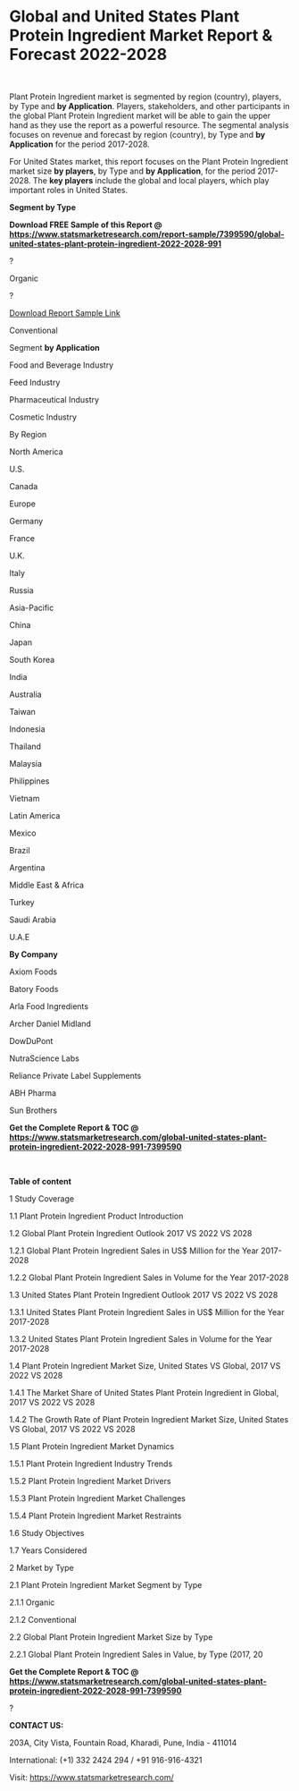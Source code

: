 <h1>Global and United States Plant Protein Ingredient Market Report & Forecast 2022-2028</h1><br/><p>Plant Protein Ingredient market is segmented by region (country), players, by Type and <strong>by Application</strong>. Players, stakeholders, and other participants in the global Plant Protein Ingredient market will be able to gain the upper hand as they use the report as a powerful resource. The segmental analysis focuses on revenue and forecast by region (country), by Type and <strong>by Application</strong> for the period 2017-2028.</p>
 
 
 
 <p>For United States market, this report focuses on the Plant Protein Ingredient market size <strong>by players</strong>, by Type and <strong>by Application</strong>, for the period 2017-2028. The <strong>key players</strong> include the global and local players, which play important roles in United States.</p>
 
 
 
 <p><strong>Segment by Type</strong></p>
 
 
 
 <div><b>Download FREE Sample of this Report @ <a href="https://www.statsmarketresearch.com/download-free-sample/7399590/global-united-states-plant-protein-ingredient-2022-2028-991">https://www.statsmarketresearch.com/report-sample/7399590/global-united-states-plant-protein-ingredient-2022-2028-991</a></b></div>
 
 
 
 <p>? </p>
 
 
 
 <p>Organic</p>
 
 
 
 <p>? </p>
 
 
 
 <p><a href="https://www.statsmarketresearch.com/download-free-sample/7399590/global-united-states-plant-protein-ingredient-2022-2028-991">Download Report Sample Link</a></p>
 
 
 
 <p>Conventional</p>
 
 
 
 <p>Segment <strong>by Application</strong></p>
 
 
 
 <p>Food and Beverage Industry</p>
 
 
 
 <p>Feed Industry</p>
 
 
 
 <p>Pharmaceutical Industry</p>
 
 
 
 <p>Cosmetic Industry</p>
 
 
 
 <p>By Region</p>
 
 
 
 <p>North America</p>
 
 
 
 <p>U.S.</p>
 
 
 
 <p>Canada</p>
 
 
 
 <p>Europe</p>
 
 
 
 <p>Germany</p>
 
 
 
 <p>France</p>
 
 
 
 <p>U.K.</p>
 
 
 
 <p>Italy</p>
 
 
 
 <p>Russia</p>
 
 
 
 <p>Asia-Pacific</p>
 
 
 
 <p>China</p>
 
 
 
 <p>Japan</p>
 
 
 
 <p>South Korea</p>
 
 
 
 <p>India</p>
 
 
 
 <p>Australia</p>
 
 
 
 <p>Taiwan</p>
 
 
 
 <p>Indonesia</p>
 
 
 
 <p>Thailand</p>
 
 
 
 <p>Malaysia</p>
 
 
 
 <p>Philippines</p>
 
 
 
 <p>Vietnam</p>
 
 
 
 <p>Latin America</p>
 
 
 
 <p>Mexico</p>
 
 
 
 <p>Brazil</p>
 
 
 
 <p>Argentina</p>
 
 
 
 <p>Middle East & Africa</p>
 
 
 
 <p>Turkey</p>
 
 
 
 <p>Saudi Arabia</p>
 
 
 
 <p>U.A.E</p>
 
 
 
 <p><strong>By Company</strong></p>
 
 
 
 <p>Axiom Foods</p>
 
 
 
 <p>Batory Foods</p>
 
 
 
 <p>Arla Food Ingredients</p>
 
 
 
 <p>Archer Daniel Midland</p>
 
 
 
 <p>DowDuPont</p>
 
 
 
 <p>NutraScience Labs</p>
 
 
 
 <p>Reliance Private Label Supplements</p>
 
 
 
 <p>ABH Pharma</p>
 
 
 
 <p>Sun Brothers</p>
 
 
 
 <div><b>Get the Complete Report & TOC @ <a href="https://www.statsmarketresearch.com/global-united-states-plant-protein-ingredient-2022-2028-991-7399590">https://www.statsmarketresearch.com/global-united-states-plant-protein-ingredient-2022-2028-991-7399590</a></b></div>
 
 
 
 <p><br />
 
 <b>Table of content</b></p>
 
 
 
 <p>1 Study Coverage<br />
 
 1.1 Plant Protein Ingredient Product Introduction<br />
 
 1.2 Global Plant Protein Ingredient Outlook 2017 VS 2022 VS 2028<br />
 
 1.2.1 Global Plant Protein Ingredient Sales in US$ Million for the Year 2017-2028<br />
 
 1.2.2 Global Plant Protein Ingredient Sales in Volume for the Year 2017-2028<br />
 
 1.3 United States Plant Protein Ingredient Outlook 2017 VS 2022 VS 2028<br />
 
 1.3.1 United States Plant Protein Ingredient Sales in US$ Million for the Year 2017-2028<br />
 
 1.3.2 United States Plant Protein Ingredient Sales in Volume for the Year 2017-2028<br />
 
 1.4 Plant Protein Ingredient Market Size, United States VS Global, 2017 VS 2022 VS 2028<br />
 
 1.4.1 The Market Share of United States Plant Protein Ingredient in Global, 2017 VS 2022 VS 2028<br />
 
 1.4.2 The Growth Rate of Plant Protein Ingredient Market Size, United States VS Global, 2017 VS 2022 VS 2028<br />
 
 1.5 Plant Protein Ingredient Market Dynamics<br />
 
 1.5.1 Plant Protein Ingredient Industry Trends<br />
 
 1.5.2 Plant Protein Ingredient Market Drivers<br />
 
 1.5.3 Plant Protein Ingredient Market Challenges<br />
 
 1.5.4 Plant Protein Ingredient Market Restraints<br />
 
 1.6 Study Objectives<br />
 
 1.7 Years Considered<br />
 
 2 Market by Type<br />
 
 2.1 Plant Protein Ingredient Market Segment by Type<br />
 
 2.1.1 Organic<br />
 
 2.1.2 Conventional<br />
 
 2.2 Global Plant Protein Ingredient Market Size by Type<br />
 
 2.2.1 Global Plant Protein Ingredient Sales in Value, by Type (2017, 20</p>
 
 
 
 <div><b>Get the Complete Report & TOC @ <a href="https://www.statsmarketresearch.com/global-united-states-plant-protein-ingredient-2022-2028-991-7399590">https://www.statsmarketresearch.com/global-united-states-plant-protein-ingredient-2022-2028-991-7399590</a></b></div>
 
 
 
 <p>? </p>
 
 
 
 <p><b>CONTACT US:</b><br />
 
 203A, City Vista, Fountain Road, Kharadi, Pune, India - 411014<br />
 
 International: (+1) 332 2424 294 / +91 916-916-4321<br />
 
 Visit: <a href="https://www.statsmarketresearch.com/">https://www.statsmarketresearch.com/</a></p>